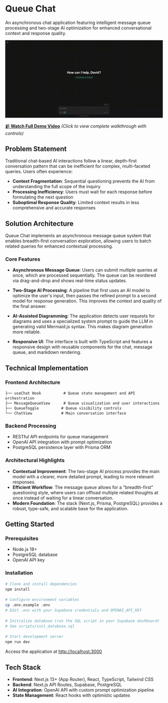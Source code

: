 # Queue Chat

An asynchronous chat application featuring intelligent message queue processing and two-stage AI optimization for enhanced conversational context and response quality.

![Queue Chat Demo](./public/demo.gif)

[📹 **Watch Full Demo Video**](./public/demo.mp4) *(Click to view complete walkthrough with controls)*

## Problem Statement

Traditional chat-based AI interactions follow a linear, depth-first conversation pattern that can be inefficient for complex, multi-faceted queries. Users often experience:

- **Context Fragmentation**: Sequential questioning prevents the AI from understanding the full scope of the inquiry
- **Processing Inefficiency**: Users must wait for each response before formulating the next question
- **Suboptimal Response Quality**: Limited context results in less comprehensive and accurate responses

## Solution Architecture

Queue Chat implements an asynchronous message queue system that enables breadth-first conversation exploration, allowing users to batch related queries for enhanced contextual processing.

### Core Features

- **Asynchronous Message Queue**: Users can submit multiple queries at once, which are processed sequentially. The queue can be reordered via drag-and-drop and shows real-time status updates.

- **Two-Stage AI Processing**: A pipeline that first uses an AI model to optimize the user's input, then passes the refined prompt to a second model for response generation. This improves the context and quality of the final answer.

- **AI-Assisted Diagramming**: The application detects user requests for diagrams and uses a specialized system prompt to guide the LLM in generating valid Mermaid.js syntax. This makes diagram generation more reliable.

- **Responsive UI**: The interface is built with TypeScript and features a responsive design with reusable components for the chat, message queue, and markdown rendering.

## Technical Implementation

### Frontend Architecture
```
├── useChat Hook          # Queue state management and API orchestration
├── MessageQueueView      # Queue visualization and user interactions  
├── QueueToggle          # Queue visibility controls
└── ChatView             # Main conversation interface
```

### Backend Processing
- RESTful API endpoints for queue management
- OpenAI API integration with prompt optimization
- PostgreSQL persistence layer with Prisma ORM

### Architectural Highlights
- **Contextual Improvement**: The two-stage AI process provides the main model with a clearer, more detailed prompt, leading to more relevant responses.
- **Efficient Workflow**: The message queue allows for a "breadth-first" questioning style, where users can offload multiple related thoughts at once instead of waiting for a linear conversation.
- **Modern Foundation**: The stack (Next.js, Prisma, PostgreSQL) provides a robust, type-safe, and scalable base for the application.

## Getting Started

### Prerequisites
- Node.js 18+
- PostgreSQL database
- OpenAI API key

### Installation

```bash
# Clone and install dependencies
npm install

# Configure environment variables
cp .env.example .env
# Edit .env with your Supabase credentials and OPENAI_API_KEY

# Initialize database (run the SQL script in your Supabase dashboard)
# See scripts/init_database.sql

# Start development server
npm run dev
```

Access the application at [http://localhost:3000](http://localhost:3000)

## Tech Stack

- **Frontend**: Next.js 13+ (App Router), React, TypeScript, Tailwind CSS
- **Backend**: Next.js API Routes, Supabase, PostgreSQL
- **AI Integration**: OpenAI API with custom prompt optimization pipeline
- **State Management**: React hooks with optimistic updates
